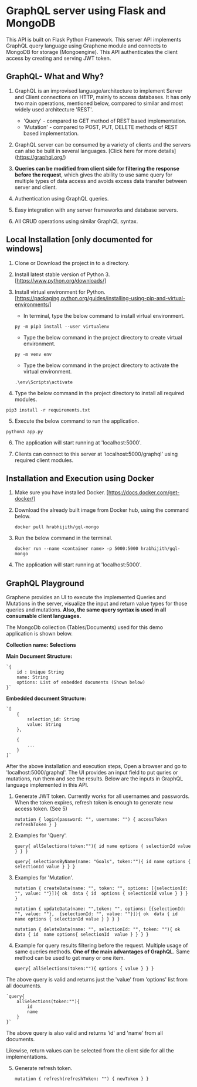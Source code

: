 
# GraphQL server using Flask and MongoDB

This API is built on Flask Python Framework. This server API implements GraphQL query language using Graphene module and connects to MongoDB for storage (Mongoengine). This API authenticates the client access by creating and serving JWT token.


## GraphQL- What and Why?

1. GraphQL is an improvised language/architecture to implement Server and Client connections on HTTP, mainly to access databases. It has only two main operations, mentioned below, compared to similar and most widely used architecture 'REST'.

   * 'Query' - compared to GET method of REST based implementation.
   * 'Mutation' - compared to POST, PUT, DELETE methods of REST based implementation.

2. GraphQL server can be consumed by a variety of clients and the servers can also be bulit in several languages. [Click here for more details] (https://graphql.org/)

3. **Queries can be modified from client side for filtering the response before the request**, which gives the ability to use same query for multiple types of data access and avoids excess data transfer between server and client.

4. Authentication using GraphQL queries.

5. Easy integration with any server frameworks and database servers.

6. All CRUD operations using similar GraphQL syntax.


## Local Installation [only documented for windows]

1. Clone or Download the project in to a directory.

2. Install latest stable version of Python 3. [https://www.python.org/downloads/]

3. Install virtual environment for Python. [https://packaging.python.org/guides/installing-using-pip-and-virtual-environments/]

    * In terminal, type the below command to install virtual environment.

    `py -m pip3 install --user virtualenv`

    * Type the below command in the project directory to create virtual environment.

    `py -m venv env`

    * Type the below command in the project directory to activate the virtual environment.

    `.\env\Scripts\activate`

4. Type the below command in the project directory to install all required modules.

`pip3 install -r requirements.txt`

5. Execute the below command to run the application.

`python3 app.py`

6. The application will start running at 'localhost:5000'.

7. Clients can connect to this server at 'localhost:5000/graphql' using required client modules.


## Installation and Execution using Docker

1. Make sure you have installed Docker. [https://docs.docker.com/get-docker/] 

2. Download the already built image from Docker hub, using the command below.

    `docker pull hrabhijith/gql-mongo`

3. Run the below command in the terminal.

    `docker run --name <container name> -p 5000:5000 hrabhijith/gql-mongo`

4. The application will start running at 'localhost:5000'.


## GraphQL Playground

Graphene provides an UI to execute the implemented Queries and Mutations in the server, visualize the input and return value types for those queries and mutations. **Also, the same query syntax is used in all consumable client languages.**

The MongoDb collection (Tables/Documents) used for this demo application is shown below.

**Collection name: Selections**

**Main Document Structure:**

    `{
        id : Unique String
        name: String
        options: List of embedded documents (Shown below)
    }`

**Embedded document Structure:**

    `[
        {
            selection_id: String
            value: String
        },

        {
            ...
        }
    ]`
    

After the above installation and execution steps, Open a browser and go to 'localhost:5000/graphql'. The UI provides an input field to put quries or mutations, run them and see the results. Below are the inputs in GraphQL language implemented in this API.


1. Generate JWT token. Currently works for all usernames and passwords. When the token expires, refresh token is enough to generate new access token. (See 5)

    `mutation {
          login(password: "", username: "") {
             accessToken
             refreshToken
          }
       }`
    

2. Examples for 'Query'.

    `query{
        allSelections(token:""){
                id
                name
                options {
                    selectionId
                    value
                }
            }
        }`


    `query{
        selectionsByName(name: "Goals", token:""){
                id
                name
                options {
                    selectionId
                    value
                }
            }
        }`


3. Examples for 'Mutation'.

    `mutation {
        createData(name: "", token: "", options: [{selectionId: "", value: ""}]){
            ok 
            data {
                id 
                options {
                    selectionId
                    value
                    }
                }
            }
        }`


    `mutation {
        updateData(name: "",token: "", options: [{selectionId: "", value: ""}, 
                                                {selectionId: "", value: ""}]){
            ok 
            data {
                id 
                name
                options {
                    selectionId
                    value
                    }
                }
            }
        }`

    `mutation {
        deleteData(name: "", selectionId: "", token: ""){
            ok 
            data {
                id 
                name
                options{
                    selectionId 
                    value
                    }
                }
            }
        }`


4. Example for query results filtering before the request. Multiple usage of same queries methods. **One of the main advantages of GraphQL.** Same method can be used to get many or one item. 

    `query{
        allSelections(token:""){
          options {
            value
          }
        }
    }`

The above query is valid and returns just the 'value' from 'options' list from all documents.

    `query{
        allSelections(token:""){
            id 
            name
        }
    }`

The above query is also valid and returns 'id' and 'name' from all documents.

Likewise, return values can be selected from the client side for all the implementations.

5. Generate refresh token.

    `mutation {
          refresh(refreshToken: "") {
             newToken
          }
       }`

